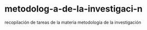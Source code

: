 # metodolog-a-de-la-investigaci-n
recopilación de tareas de la materia metodología de la investigación
